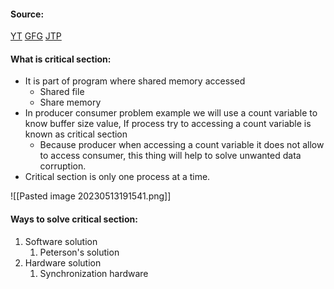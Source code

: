 #### Source:
[YT](https://www.youtube.com/watch?v=QxXez-kiLf0&list=PLXj4XH7LcRfDrdQuJTHIPmKMpa7eYVaPm&index=31)
[GFG](https://www.geeksforgeeks.org/g-fact-70/)
[JTP](https://www.javatpoint.com/os-critical-section-problem)

#### What is critical section:

* It is part of program where shared memory accessed
	* Shared file
	* Share memory
* In producer consumer problem example we will use a count variable to know buffer size value, If process try to accessing a count variable is known as critical section
	* Because producer when accessing a count variable it does not allow to access consumer, this thing will help to solve unwanted data corruption.
* Critical section is only one process at a time.

![[Pasted image 20230513191541.png]]

#### Ways to solve critical section:

1. Software solution
	1. Peterson's solution
2. Hardware solution
	1. Synchronization hardware